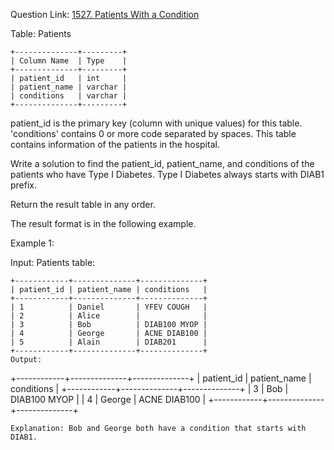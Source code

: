 Question Link: [1527. Patients With a Condition](https://leetcode.com/problems/patients-with-a-condition/submissions/1420121228/?envType=study-plan-v2&envId=top-sql-50)

Table: Patients

```
+--------------+---------+
| Column Name  | Type    |
+--------------+---------+
| patient_id   | int     |
| patient_name | varchar |
| conditions   | varchar |
+--------------+---------+
```

patient_id is the primary key (column with unique values) for this table.
'conditions' contains 0 or more code separated by spaces.
This table contains information of the patients in the hospital.

Write a solution to find the patient_id, patient_name, and conditions of the patients who have Type I Diabetes. Type I Diabetes always starts with DIAB1 prefix.

Return the result table in any order.

The result format is in the following example.

Example 1:

Input:
Patients table:

```
+------------+--------------+--------------+
| patient_id | patient_name | conditions   |
+------------+--------------+--------------+
| 1          | Daniel       | YFEV COUGH   |
| 2          | Alice        |              |
| 3          | Bob          | DIAB100 MYOP |
| 4          | George       | ACNE DIAB100 |
| 5          | Alain        | DIAB201      |
+------------+--------------+--------------+
Output:
```

+------------+--------------+--------------+
| patient_id | patient_name | conditions |
+------------+--------------+--------------+
| 3 | Bob | DIAB100 MYOP |
| 4 | George | ACNE DIAB100 |
+------------+--------------+--------------+

```
Explanation: Bob and George both have a condition that starts with DIAB1.
```
